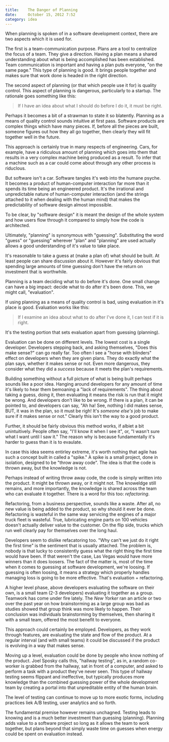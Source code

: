 ```yaml
---
title:    The Danger of Planning
date:     October 15, 2012 7:52
category: idea
---
```


When planning is spoken of in a software development context, there are two aspects which it is used for.

The first is a team-communication purpose.  Plans are a tool to centralize the focus of a team.  They give a direction.  Having a plan means a shared understanding about what is being accomplished has been established.  Team communication is important and having a plan puts everyone, "on the same page."  This type of planning is good.  It brings people together and makes sure that work done is headed in the right direction.

The second aspect of planning (or that which people use it for) is quality control.  This aspect of planning is dangerous, particularly to a startup.  The rationale goes something like this:

  > If I have an idea about what I should do before I do it, it must be right.

Perhaps it becomes a bit of a strawman to state it so blatently.  Planning as a means of quality control sounds intuitive at first pass.  Software products are complex things which have many pieces.  If, before all the pieces are built, someone figures out how they all go together, then clearly they will fit together well in the future.

This approach is certainly true in many respects of engineering.  Cars, for example, have a ridiculous amount of planning which goes into them that results in a very complex machine being produced as a result.  To infer that a machine such as a car could come about through any other process is riduclous.

But software isn't a car.  Software tangles it's web into the humane psyche.  It becomes a product of human-computer interaction far more than it spends its time being an engineered product.  It's the irrational and unpredictable nature of human-computer interaction (and the strings attached to it when dealing with the human mind) that makes the predictability of software design almost impossible.

To be clear, by "software design" it is meant the design of the whole system and how users flow through it compared to simply how the code is architected.

Ultimately, "planning" is synonymous with "guessing".  Substituting the word "guess" or "guessing" wherever "plan" and "planning" are used actually allows a good understanding of it's value to take place.

It's reasonable to take a guess at (make a plan of) what should be built.  At least people can share discussion about it.  However it's fairly obvious that spending large amounts of time guessing don't have the return on investment that is worthwhile.

Planning is a team deciding what to do before it's done.  One small change can have a big impact: decide what to do after it's been done.  This, we might call, "evaluation".

If using planning as a means of quality control is bad, using evaluation in it's place is good.  Evaluation works like this:

  > If I examine an idea about what to do after I've done it, I can test if it is right.

It's the testing portion that sets evaluation apart from guessing (planning).

Evaluation can be done on different levels.  The lowest cost is a single developer.  Developers stepping back, and asking themselves, "Does this make sense?" can go really far.  Too often I see a "horse with blinders" effect on developers when they are given plans.  They do exactly what the plan says, whether it makes sense or not.  Even more dangerous, they consider what they did a _success_ because it meets the plan's requirements.

Building something without a full picture of what is being built perhaps sounds like a poor idea.  Hanging around developers for any amount of time it's likely to hear them bemoaning a "lack of requirements".  The thing about taking a guess, doing it, then evaluating it means the risk is run that it might be wrong.  And developers don't like to be wrong.  If there is a plan, it can be pointed to, and developers can say, "Ah ha! See, nothing I did makes sense, BUT, it was in the plan, so it must be righ!  It's _someone else's_ job to make sure if it makes sense or not."  Clearly this isn't the way to a good product.

Further, it should be fairly obvious this method works, if albiet a bit unintuitively.  People often say, "I'll know it when I see it", or, "I wasn't sure what I want until I saw it."  The reason why is because fundamentally it's harder to guess than it is to evaulate.

In case this idea seems entirley extreme, it's worth nothing that agile has such a concept built in called a "spike."  A spike is a small project, done in isolation, designed to be "throw away code".  The idea is that the code is thrown away, but the knowledge is not.

Perhaps instead of writing throw away code, the code is simply written into the product.  It might be thrown away, or it might not.  The knoweldge still remains, and more importantly, the knowledge is shared across the team who can evaluate it together.  There is a word for this too: *refactoring*.

Refactoring, from a business perspective, sounds like a waste.  After all, no new value is being added to the product, so why should it ever be done.  Refactoring is wasteful in the same way servicing the engines of a major truck fleet is wasteful.  True, lubricating engine parts on 100 vehicles doesn't actually deliver value to the customer.  On the flip side, trucks which run well clearly pay for themselves over the long haul.

Developers seem to dislike refacatoring too.  "Why can't we just do it right the first time" is the sentiment that is usually attached.  The problem is, nobody is that lucky to consistently guess what the right thing the first time would have been.  If that weren't the case, Las Vegas would have more winners than it does loosers.  The fact of the matter is, most of the time when it comes to guessing at software development, we're loosing.  If guessing is often loosing, it means a strategy which properly handles managing loss is going to be more effective.  That's evaluation + refactoring.

A higher level phase, above developers evaluating the software on their own, is a small team (2-3 developers) evaluating it together as a group.  Teamwork has come under fire lately.  The _New Yorker_ ran an article or two over the past year on how brainstorming as a large group was bad as studies showed that group think was more likely to happen.  Their conclusion was individuals brainstorming by themselves, then sharing it with a small team, offered the most benefit to everyone.

This approach could certainly be employed.  Developers, as they work through features, are evaluating the state and flow of the product.  At a regular interval (and with small teams) it could be discussed if the product is evolving in a way that makes sense.

Moving up a level, evaluation could be done by people who know nothing of the product.  Joel Sposky calls this, "hallway testing", as in, a random co-worker is grabbed from the hallway, sat in front of a computer, and asked to perform a task with a product they've never seen.  This type of hallway testing seems flippant and ineffective, but typically produces more knowledge than the combined guessing power of the whole development team by creating a portal into that unpreditable entity of the human brain.

The level of testing can continue to move up to more exotic forms, including practices liek A/B testing, user analytics and so forth.

The fundamental premise however remains unchagned.  Testing leads to knowing and is a much better investment than guessing (planning).  Planning adds value to a software project so long as it allows the team to work together, but plans beyond that simply waste time on guesses when energy could be spent on evaluation instead.
